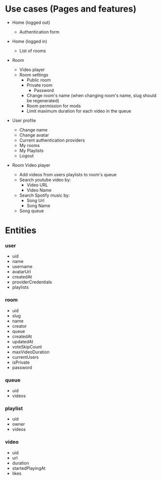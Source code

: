 # Use cases (Pages and features)
- Home (logged out)
  - Authentication form

- Home (logged in)
  - List of rooms


- Room
  - Video player
  - Room settings
    - Public room
    - Private room
      - Password
    - Change room's name (when changing room's name, slug should be regenerated)
    - Room permission for mods
    - Limit maximum duration for each video in the queue
  

- User profile
  - Change name
  - Change avatar
  - Current authentication providers
  - My rooms
  - My Playlists
  - Logout


- Room Video player
  - Add videos from users playlists to room's queue
  - Search youtube video by:
    - Video URL
    - Video Name
  - Search Spotify music by:
    - Song Url
    - Song Name
  - Song queue



# Entities

### user
- uid
- name
- username
- avatarUrl
- createdAt
- providerCredentials
- playlists

### room
- uid
- slug
- name
- creator
- queue
- createdAt
- updatedAt
- voteSkipCount
- maxVideoDuration
- currentUsers
- isPrivate
- password

### queue
- uid
- videos
  
### playlist
- uid
- owner
- videos
  
### video
- uid
- url
- duration
- startedPlayingAt
- likes
